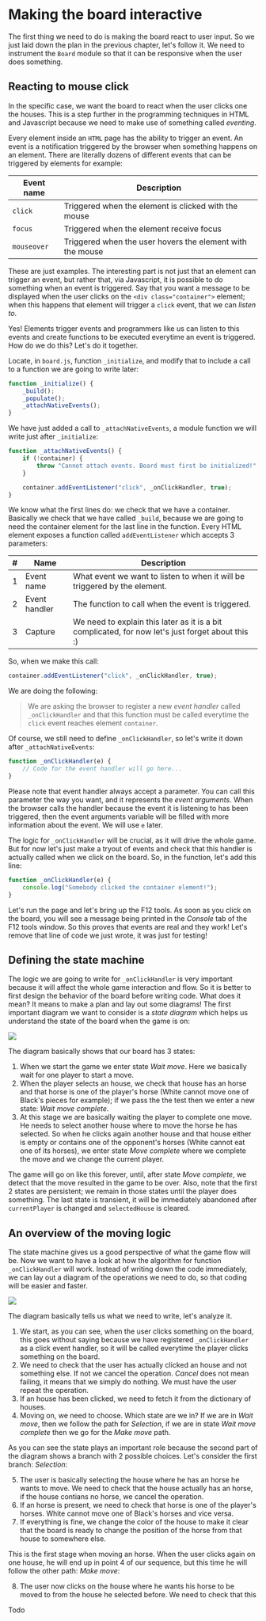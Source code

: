# Making the board interactive

The first thing we need to do is making the board react to user input. So we just laid down the plan in the previous chapter, let's follow it. We need to instrument the `Board` module so that it can be responsive when the user does something.

## Reacting to mouse click
In the specific case, we want the board to react when the user clicks one the houses. This is a step further in the programming techniques in HTML and Javascript because we need to make use of something called _eventing_.

Every element inside an `HTML` page has the ability to trigger an event. An event is a notification triggered by the browser when something happens on an element. There are literally dozens of different events that can be triggered by elements for example:

| Event name  | Description                                               |
|-------------|-----------------------------------------------------------|
| `click`     | Triggered when the element is clicked with the mouse      |
| `focus`     | Triggered when the element receive focus                  |
| `mouseover` | Triggered when the user hovers the element with the mouse |

These are just examples. The interesting part is not just that an element can trigger an event, but rather that, via Javascript, it is possible to do something when an event is triggered. Say that you want a message to be displayed when the user clicks on the `<div class="container">` element; when this happens that element will trigger a `click` event, that we can _listen to_.

Yes! Elements trigger events and programmers like us can listen to this events and create functions to be executed everytime an event is triggered. How do we do this? Let's do it together.

Locate, in `board.js`, function `_initialize`, and modify that to include a call to a function we are going to write later:

```javascript
function _initialize() {
    _build();
    _populate();
    _attachNativeEvents();
}
```

We have just added a call to `_attachNativeEvents`, a module function we will write just after `_initialize`:

```javascript
function _attachNativeEvents() {
    if (!container) {
        throw "Cannot attach events. Board must first be initialized!";
    }

    container.addEventListener("click", _onClickHandler, true);
}
```

We know what the first lines do: we check that we have a container. Basically we check that we have called `_build`, because we are going to need the container element for the last line in the function. Every HTML element exposes a function called `addEventListener` which accepts 3 parameters:

| # | Name          | Description                                                                                       |
|---|---------------|---------------------------------------------------------------------------------------------------|
| 1 | Event name    | What event we want to listen to when it will be triggered by the element.                         |
| 2 | Event handler | The function to call when the event is triggered.                                                 |
| 3 | Capture       | We need to explain this later as it is a bit complicated, for now let's just forget about this :) |

So, when we make this call:

```javascript
container.addEventListener("click", _onClickHandler, true);
```

We are doing the following:

> We are asking the browser to register a new _event handler_ called `_onClickHandler` and that this function must be called everytime the `click` event reaches element `container`.

Of course, we still need to define `_onClickHandler`, so let's write it down after `_attachNativeEvents`:

```javascript
function _onClickHandler(e) {
    // Code for the event handler will go here...
}
```

Please note that event handler always accept a parameter. You can call this parameter the way you want, and it represents the _event arguments_. When the browser calls the handler because the event it is listening to has been triggered, then the event arguments variable will be filled with more information about the event. We will use `e` later.

The logic for `_onClickHandler` will be crucial, as it will drive the whole game. But for now let's just make a tryout of events and check that this handler is actually called when we click on the board. So, in the function, let's add this line:

```javascript
function _onClickHandler(e) {
    console.log("Somebody clicked the container element!");
}
```

Let's run the page and let's bring up the F12 tools. As soon as you click on the board, you will see a message being printed in the _Console_ tab of the F12 tools window. So this proves that events are real and they work! Let's remove that line of code we just wrote, it was just for testing!

## Defining the state machine
The logic we are going to write for `_onClickHandler` is very important because it will affect the whole game interaction and flow. So it is better to first design the behavior of the board before writing code. What does it mean? It means to make a plan and lay out some diagrams! The first important diagram we want to consider is a _state diagram_ which helps us understand the state of the board when the game is on:

![](/assets/diagrams-state.png)

The diagram basically shows that our board has 3 states:

1. When we start the game we enter state _Wait move_. Here we basically wait for one player to start a move.
2. When the player selects an house, we check that house has an horse and that horse is one of the player's horse (White cannot move one of Black's pieces for example); if we pass the the test then we enter a new state: _Wait move complete_.
3. At this stage we are basically waiting the player to complete one move. He needs to select another house where to move the horse he has selected. So when he clicks again another house and that house either is empty or contains one of the opponent's horses (White cannot eat one of its horses), we enter state _Move complete_ where we complete the move and we change the current player.

The game will go on like this forever, until, after state _Move complete_, we detect that the move resulted in the game to be over. Also, note that the first 2 states are persistent; we remain in those states until the player does something. The last state is transient, it will be immediately abandoned after `currentPlayer` is changed and `selectedHouse` is cleared.

## An overview of the moving logic
The state machine gives us a good perspective of what the game flow will be. Now we want to have a look at how the algorithm for function `_onClickHandler` will work. Instead of writing down the code immediately, we can lay out a diagram of the operations we need to do, so that coding will be easier and faster.

![](/assets/diagrams-activity.png)

The diagram basically tells us what we need to write, let's analyze it.

1. We start, as you can see, when the user clicks something on the board, this goes without saying because we have registered `_onClickHandler` as a click event handler, so it will be called everytime the player clicks something on the board.
2. We need to check that the user has actually clicked an house and not something else. If not we cancel the operation. _Cancel_ does not mean failing, it means that we simply do nothing. We must have the user repeat the operation.
3. If an house has been clicked, we need to fetch it from the dictionary of houses.
4. Moving on, we need to choose. Which state are we in? If we are in _Wait move_, then we follow the path for _Selection_, if we are in state _Wait move complete_ then we go for the _Make move_ path.

As you can see the state plays an important role because the second part of the diagram shows a branch with 2 possible choices. Let's consider the first branch: _Selection_:

5. The user is basically selecting the house where he has an horse he wants to move. We need to check that the house actually has an horse, if the house contians no horse, we cancel the operation.
6. If an horse is present, we need to check that horse is one of the player's horses. White cannot move one of Black's horses and vice versa.
7. If everything is fine, we change the color of the house to make it clear that the board is ready to change the position of the horse from that house to somewhere else.

This is the first stage when moving an horse. When the user clicks again on one house, he will end up in point 4 of our sequence, but this time he will follow the other path: _Make move_:

8. The user now clicks on the house where he wants his horse to be moved to from the house he selected before. We need to check that this 

Todo
